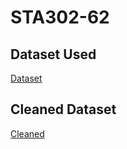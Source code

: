 # STA302-62

## Dataset Used

[Dataset](https://github.com/Andrewwf1/STA302-62/blob/main/Kaggle-nba_final.csv)

## Cleaned Dataset

[Cleaned](https://github.com/Andrewwf1/STA302-62/blob/main/STA302-nba_2016_2019.csv)
